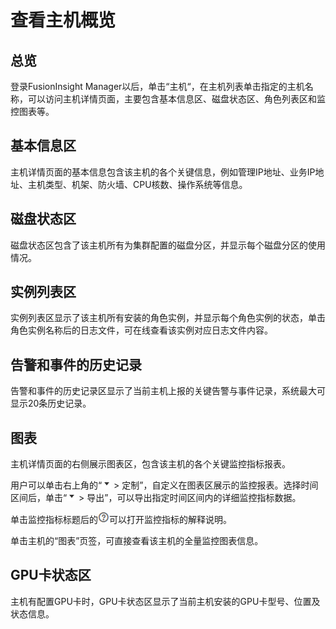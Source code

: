 # 查看主机概览<a name="admin_guide_000052"></a>

## 总览<a name="zh-cn_topic_0263899624_section71293442312"></a>

登录FusionInsight Manager以后，单击“主机“，在主机列表单击指定的主机名称，可以访问主机详情页面，主要包含基本信息区、磁盘状态区、角色列表区和监控图表等。

## 基本信息区<a name="zh-cn_topic_0263899624_section4371164773515"></a>

主机详情页面的基本信息包含该主机的各个关键信息，例如管理IP地址、业务IP地址、主机类型、机架、防火墙、CPU核数、操作系统等信息。

## 磁盘状态区<a name="zh-cn_topic_0263899624_section16462136153511"></a>

磁盘状态区包含了该主机所有为集群配置的磁盘分区，并显示每个磁盘分区的使用情况。

## 实例列表区<a name="zh-cn_topic_0263899624_section3209350105918"></a>

实例列表区显示了该主机所有安装的角色实例，并显示每个角色实例的状态，单击角色实例名称后的日志文件，可在线查看该实例对应日志文件内容。

## 告警和事件的历史记录<a name="zh-cn_topic_0263899624_section7683155164917"></a>

告警和事件的历史记录区显示了当前主机上报的关键告警与事件记录，系统最大可显示20条历史记录。

## 图表<a name="zh-cn_topic_0263899624_section11543140416"></a>

主机详情页面的右侧展示图表区，包含该主机的各个关键监控指标报表。

用户可以单击右上角的“![](figures/zh-cn_image_0263899316.png)  \> 定制”，自定义在图表区展示的监控报表。选择时间区间后，单击“![](figures/zh-cn_image_0263899637.png)  \> 导出”，可以导出指定时间区间内的详细监控指标数据。

单击监控指标标题后的![](figures/zh-cn_image_0263899593.png)可以打开监控指标的解释说明。

单击主机的“图表”页签，可直接查看该主机的全量监控图表信息。

## GPU卡状态区<a name="zh-cn_topic_0263899624_section487112312280"></a>

主机有配置GPU卡时，GPU卡状态区显示了当前主机安装的GPU卡型号、位置及状态信息。

